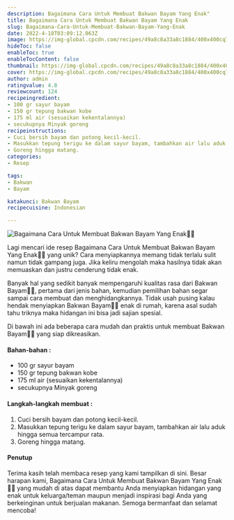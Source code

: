 ```yaml
---
description: Bagaimana Cara Untuk Membuat Bakwan Bayam Yang Enak"
title: Bagaimana Cara Untuk Membuat Bakwan Bayam Yang Enak
slug: Bagaimana-Cara-Untuk-Membuat-Bakwan-Bayam-Yang-Enak
date: 2022-4-18T03:09:12.063Z
image: https://img-global.cpcdn.com/recipes/49a8c8a33a8c1884/400x400cq70/photo.jpg
hideToc: false
enableToc: true
enableTocContent: false
thumbnail: https://img-global.cpcdn.com/recipes/49a8c8a33a8c1884/400x400cq70/photo.jpg
cover: https://img-global.cpcdn.com/recipes/49a8c8a33a8c1884/400x400cq70/photo.jpg
author: admin
ratingvalue: 4.8
reviewcount: 124
recipeingredient:
- 100 gr sayur bayam
- 150 gr tepung bakwan kobe
- 175 ml air (sesuaikan kekentalannya)
- secukupnya Minyak goreng
recipeinstructions:
- Cuci bersih bayam dan potong kecil-kecil.
- Masukkan tepung terigu ke dalam sayur bayam, tambahkan air lalu aduk hingga semua tercampur rata.
- Goreng hingga matang.
categories:
- Resep

tags:
- Bakwan
- Bayam

katakunci: Bakwan Bayam
recipecuisine: Indonesian

---
```


![Bagaimana Cara Untuk Membuat Bakwan Bayam Yang Enak👩‍🍳](https://img-global.cpcdn.com/recipes/49a8c8a33a8c1884/400x400cq70/photo.jpg)

Lagi mencari ide resep Bagaimana Cara Untuk Membuat Bakwan Bayam Yang Enak👩‍🍳 yang unik? Cara menyiapkannya memang tidak terlalu sulit namun tidak gampang juga. Jika keliru mengolah maka hasilnya tidak akan memuaskan dan justru cenderung tidak enak.

Banyak hal yang sedikit banyak mempengaruhi kualitas rasa dari Bakwan Bayam👩‍🍳, pertama dari jenis bahan, kemudian pemilihan bahan segar sampai cara membuat dan menghidangkannya. Tidak usah pusing kalau hendak menyiapkan Bakwan Bayam👩‍🍳 enak di rumah, karena asal sudah tahu triknya maka hidangan ini bisa jadi sajian spesial.

Di bawah ini ada beberapa cara mudah dan praktis untuk membuat Bakwan Bayam👩‍🍳 yang siap dikreasikan.

<!--inarticleads1-->

#### Bahan-bahan :

- 100 gr sayur bayam
- 150 gr tepung bakwan kobe
- 175 ml air (sesuaikan kekentalannya)
- secukupnya Minyak goreng

<!--inarticleads2-->

#### Langkah-langkah membuat :

1. Cuci bersih bayam dan potong kecil-kecil.
1. Masukkan tepung terigu ke dalam sayur bayam, tambahkan air lalu aduk hingga semua tercampur rata.
1. Goreng hingga matang.

#### Penutup

Terima kasih telah membaca resep yang kami tampilkan di sini. Besar harapan kami, Bagaimana Cara Untuk Membuat Bakwan Bayam Yang Enak👩‍🍳 yang mudah di atas dapat membantu Anda menyiapkan hidangan yang enak untuk keluarga/teman maupun menjadi inspirasi bagi Anda yang berkeinginan untuk berjualan makanan. Semoga bermanfaat dan selamat mencoba!